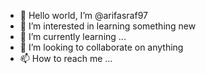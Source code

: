 - 👋 Hello world, I’m @arifasraf97
- 👀 I’m interested in learning something new
- 🌱 I’m currently learning ...
- 💞️ I’m looking to collaborate on anything
- 📫 How to reach me ...

<!---
arifasraf97/arifasraf97 is a ✨ special ✨ repository because its `README.md` (this file) appears on your GitHub profile.
You can click the Preview link to take a look at your changes.
--->
